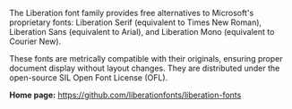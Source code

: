 The Liberation font family provides free alternatives to Microsoft's proprietary fonts:
Liberation Serif (equivalent to Times New Roman), Liberation Sans (equivalent to Arial), and Liberation Mono (equivalent to Courier New).

These fonts are metrically compatible with their originals, ensuring proper document display without layout changes.
They are distributed under the open-source SIL Open Font License (OFL).

**Home page:** <https://github.com/liberationfonts/liberation-fonts>
